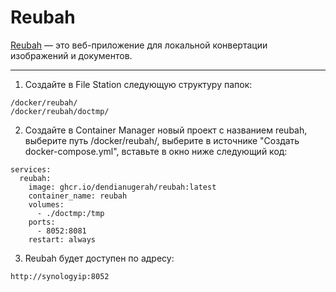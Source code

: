 # Reubah

[Reubah](https://github.com/dendianugerah/reubah) — это веб-приложение для локальной конвертации изображений и документов.

---

1. Создайте в File Station следующую структуру папок:

```
/docker/reubah/
/docker/reubah/doctmp/
```

2. Создайте в Container Manager новый проект с названием reubah, выберите путь /docker/reubah/, выберите в источнике "Создать docker-compose.yml", вставьте в окно ниже следующий код:

```
services:
  reubah:
    image: ghcr.io/dendianugerah/reubah:latest
    container_name: reubah
    volumes:
      - ./doctmp:/tmp
    ports:
      - 8052:8081
    restart: always
```

3. Reubah будет доступен по адресу:

```
http://synologyip:8052
```